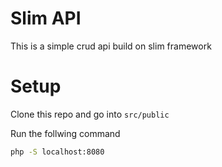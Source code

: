 # Slim API

This is a simple crud api build on slim framework 

# Setup

Clone this repo and go into `src/public`

Run the follwing command

```sh
php -S localhost:8080
```
